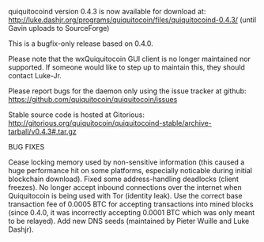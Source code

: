 quiquitocoind version 0.4.3 is now available for download at:
http://luke.dashjr.org/programs/quiquitocoin/files/quiquitocoind-0.4.3/ (until Gavin uploads to SourceForge)

This is a bugfix-only release based on 0.4.0.

Please note that the wxQuiquitocoin GUI client is no longer maintained nor supported. If someone would like to step up to maintain this, they should contact Luke-Jr.

Please report bugs for the daemon only using the issue tracker at github:
https://github.com/quiquitocoin/quiquitocoin/issues

Stable source code is hosted at Gitorious:
http://gitorious.org/quiquitocoin/quiquitocoind-stable/archive-tarball/v0.4.3#.tar.gz

BUG FIXES

Cease locking memory used by non-sensitive information (this caused a huge performance hit on some platforms, especially noticable during initial blockchain download).
Fixed some address-handling deadlocks (client freezes).
No longer accept inbound connections over the internet when Quiquitocoin is being used with Tor (identity leak).
Use the correct base transaction fee of 0.0005 BTC for accepting transactions into mined blocks (since 0.4.0, it was incorrectly accepting 0.0001 BTC which was only meant to be relayed).
Add new DNS seeds (maintained by Pieter Wuille and Luke Dashjr).


